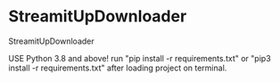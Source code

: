# StreamitUpDownloader
StreamitUpDownloader


USE Python 3.8 and above!
run "pip install -r requirements.txt" or "pip3 install -r requirements.txt" after loading project on terminal.
